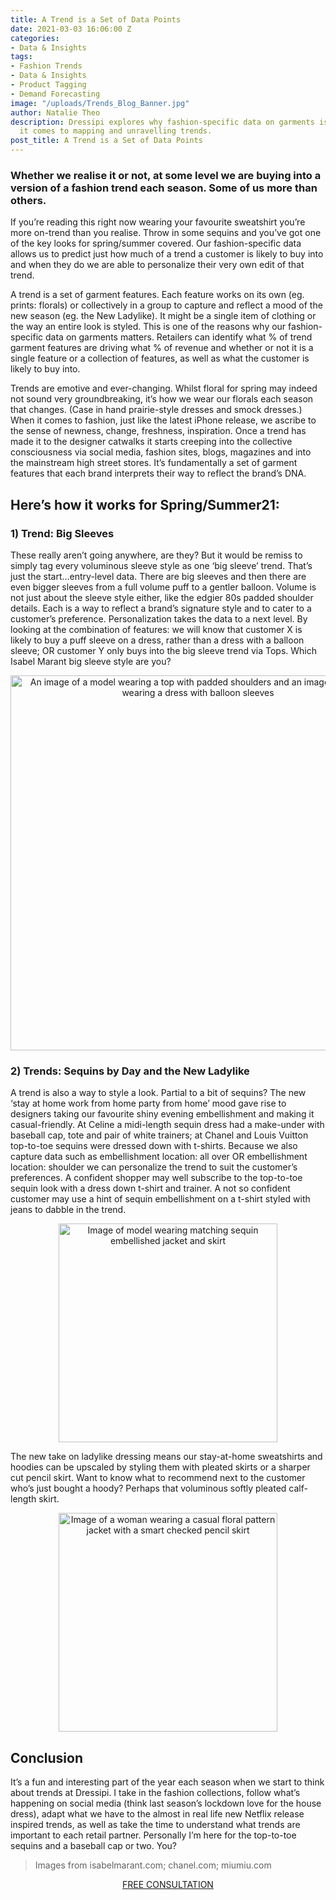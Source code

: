 ```yaml
---
title: A Trend is a Set of Data Points
date: 2021-03-03 16:06:00 Z
categories:
- Data & Insights
tags:
- Fashion Trends
- Data & Insights
- Product Tagging
- Demand Forecasting
image: "/uploads/Trends_Blog_Banner.jpg"
author: Natalie Theo
description: Dressipi explores why fashion-specific data on garments is crucial when
  it comes to mapping and unravelling trends.
post_title: A Trend is a Set of Data Points
---
```


### Whether we realise it or not, at some level we are buying into a version of a fashion trend each season. Some of us more than others. 

If you’re reading this right now wearing your favourite sweatshirt you’re more on-trend than you realise. Throw in some sequins and you’ve got one of the key looks for spring/summer covered. Our fashion-specific data allows us to predict just how much of a trend a customer is likely to buy into and when they do we are able to personalize their very own edit of that trend.

A trend is a set of garment features. Each feature works on its own (eg. prints: florals) or collectively in a group to capture and reflect a mood of the new season (eg. the New Ladylike). It might be a single item of clothing or the way an entire look is styled. This is one of the reasons why our fashion-specific data on garments matters. Retailers can identify what % of trend garment features are driving what % of revenue and whether or not it is a single feature or a collection of features, as well as what the customer is likely to buy into.

Trends are emotive and ever-changing. Whilst floral for spring may indeed not sound very groundbreaking, it’s how we wear our florals each season that changes. (Case in hand prairie-style dresses and smock dresses.) When it comes to fashion, just like the latest iPhone release, we ascribe to the sense of newness, change, freshness, inspiration. Once a trend has made it to the designer catwalks it starts creeping into the collective consciousness via social media, fashion sites, blogs, magazines and into the mainstream high street stores. It’s fundamentally a set of garment features that each brand interprets their way to reflect the brand’s DNA.

## Here’s how it works for Spring/Summer21:

### 1) Trend: Big Sleeves

These really aren’t going anywhere, are they? But it would be remiss to simply tag every voluminous sleeve style as one ‘big sleeve’ trend. That’s just the start…entry-level data. There are big sleeves and then there are even bigger sleeves from a full volume puff to a gentler balloon. Volume is not just about the sleeve style either, like the edgier 80s padded shoulder details. Each is a way to reflect a brand’s signature style and to cater to a customer’s preference. Personalization takes the data to a next level. By looking at the combination of features: we will know that customer X is likely to buy a puff sleeve on a dress, rather than a dress with a balloon sleeve; OR customer Y only buys into the big sleeve trend via Tops. Which Isabel Marant big sleeve style are you?

<p style="text-align:center"><img style="margin-left: 0px; width: 600px;" alt="An image of a model wearing a top with padded shoulders and an image of a model wearing a dress with balloon sleeves" src="/uploads/Trends_Blog_1.jpg"/></p>

### 2) Trends: Sequins by Day and the New Ladylike

A trend is also a way to style a look. Partial to a bit of sequins? The new ‘stay at home work from home party from home’ mood gave rise to designers taking our favourite shiny evening embellishment and making it casual-friendly. At Celine a midi-length sequin dress had a make-under with baseball cap, tote and pair of white trainers; at Chanel and Louis Vuitton top-to-toe sequins were dressed down with t-shirts. Because we also capture data such as embellishment location: all over OR embellishment location: shoulder we can personalize the trend to suit the customer’s preferences. A confident shopper may well subscribe to the top-to-toe sequin look with a dress down t-shirt and trainer. A not so confident customer may use a hint of sequin embellishment on a t-shirt styled with jeans to dabble in the trend.

<p style="text-align:center"><img style="margin-left: 0px; width: 350px;" alt="Image of model wearing matching sequin embellished jacket and skirt" src="/uploads/Trends_Blog_2.jpg"/></p>

The new take on ladylike dressing means our stay-at-home sweatshirts and hoodies can be upscaled by styling them with pleated skirts or a sharper cut pencil skirt. Want to know what to recommend next to the customer who’s just bought a hoody? Perhaps that voluminous softly pleated calf-length skirt.

<p style="text-align:center"><img style="margin-left: 0px; width: 350px;" alt="Image of a woman wearing a casual floral pattern jacket with a smart checked pencil skirt" src="/uploads/Trends_Blog_3.jpg"/></p>

## Conclusion

It’s a fun and interesting part of the year each season when we start to think about trends at Dressipi. I take in the fashion collections, follow what’s happening on social media (think last season’s lockdown love for the house dress), adapt what we have to the almost in real life new Netflix release inspired trends, as well as take the time to understand what trends are important to each retail partner. Personally I’m here for the top-to-toe sequins and a baseball cap or two. You?

> Images from isabelmarant.com; chanel.com; miumiu.com

<p style="text-align:center"><a href="/company/demo/" class="button button-primary">FREE CONSULTATION</a></p>